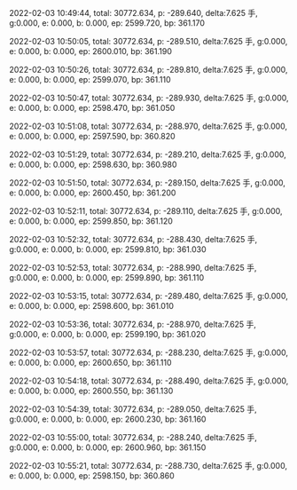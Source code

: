 2022-02-03 10:49:44, total: 30772.634, p: -289.640, delta:7.625 手, g:0.000, e: 0.000, b: 0.000, ep: 2599.720, bp: 361.170

2022-02-03 10:50:05, total: 30772.634, p: -289.510, delta:7.625 手, g:0.000, e: 0.000, b: 0.000, ep: 2600.010, bp: 361.190

2022-02-03 10:50:26, total: 30772.634, p: -289.810, delta:7.625 手, g:0.000, e: 0.000, b: 0.000, ep: 2599.070, bp: 361.110

2022-02-03 10:50:47, total: 30772.634, p: -289.930, delta:7.625 手, g:0.000, e: 0.000, b: 0.000, ep: 2598.470, bp: 361.050

2022-02-03 10:51:08, total: 30772.634, p: -288.970, delta:7.625 手, g:0.000, e: 0.000, b: 0.000, ep: 2597.590, bp: 360.820

2022-02-03 10:51:29, total: 30772.634, p: -289.210, delta:7.625 手, g:0.000, e: 0.000, b: 0.000, ep: 2598.630, bp: 360.980

2022-02-03 10:51:50, total: 30772.634, p: -289.150, delta:7.625 手, g:0.000, e: 0.000, b: 0.000, ep: 2600.450, bp: 361.200

2022-02-03 10:52:11, total: 30772.634, p: -289.110, delta:7.625 手, g:0.000, e: 0.000, b: 0.000, ep: 2599.850, bp: 361.120

2022-02-03 10:52:32, total: 30772.634, p: -288.430, delta:7.625 手, g:0.000, e: 0.000, b: 0.000, ep: 2599.810, bp: 361.030

2022-02-03 10:52:53, total: 30772.634, p: -288.990, delta:7.625 手, g:0.000, e: 0.000, b: 0.000, ep: 2599.890, bp: 361.110

2022-02-03 10:53:15, total: 30772.634, p: -289.480, delta:7.625 手, g:0.000, e: 0.000, b: 0.000, ep: 2598.600, bp: 361.010

2022-02-03 10:53:36, total: 30772.634, p: -288.970, delta:7.625 手, g:0.000, e: 0.000, b: 0.000, ep: 2599.190, bp: 361.020

2022-02-03 10:53:57, total: 30772.634, p: -288.230, delta:7.625 手, g:0.000, e: 0.000, b: 0.000, ep: 2600.650, bp: 361.110

2022-02-03 10:54:18, total: 30772.634, p: -288.490, delta:7.625 手, g:0.000, e: 0.000, b: 0.000, ep: 2600.550, bp: 361.130

2022-02-03 10:54:39, total: 30772.634, p: -289.050, delta:7.625 手, g:0.000, e: 0.000, b: 0.000, ep: 2600.230, bp: 361.160

2022-02-03 10:55:00, total: 30772.634, p: -288.240, delta:7.625 手, g:0.000, e: 0.000, b: 0.000, ep: 2600.960, bp: 361.150

2022-02-03 10:55:21, total: 30772.634, p: -288.730, delta:7.625 手, g:0.000, e: 0.000, b: 0.000, ep: 2598.150, bp: 360.860